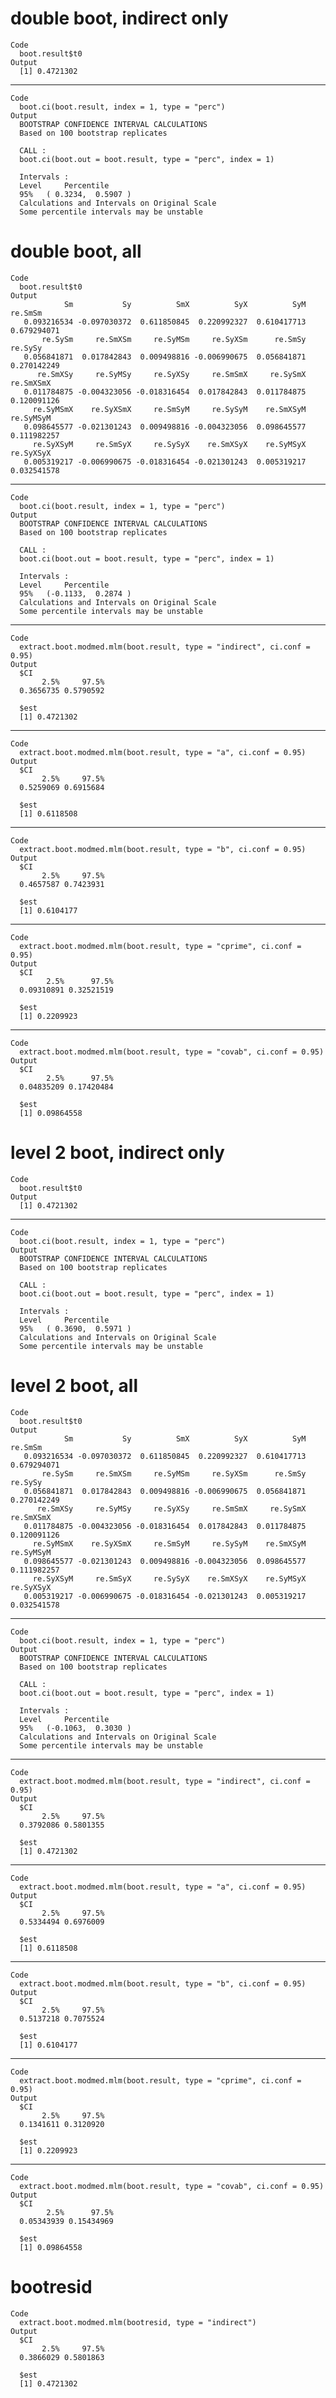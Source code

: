 # double boot, indirect only

    Code
      boot.result$t0
    Output
      [1] 0.4721302

---

    Code
      boot.ci(boot.result, index = 1, type = "perc")
    Output
      BOOTSTRAP CONFIDENCE INTERVAL CALCULATIONS
      Based on 100 bootstrap replicates
      
      CALL : 
      boot.ci(boot.out = boot.result, type = "perc", index = 1)
      
      Intervals : 
      Level     Percentile     
      95%   ( 0.3234,  0.5907 )  
      Calculations and Intervals on Original Scale
      Some percentile intervals may be unstable

# double boot, all

    Code
      boot.result$t0
    Output
                Sm           Sy          SmX          SyX          SyM      re.SmSm 
       0.093216534 -0.097030372  0.611850845  0.220992327  0.610417713  0.679294071 
           re.SySm     re.SmXSm     re.SyMSm     re.SyXSm      re.SmSy      re.SySy 
       0.056841871  0.017842843  0.009498816 -0.006990675  0.056841871  0.270142249 
          re.SmXSy     re.SyMSy     re.SyXSy     re.SmSmX     re.SySmX    re.SmXSmX 
       0.011784875 -0.004323056 -0.018316454  0.017842843  0.011784875  0.120091126 
         re.SyMSmX    re.SyXSmX     re.SmSyM     re.SySyM    re.SmXSyM    re.SyMSyM 
       0.098645577 -0.021301243  0.009498816 -0.004323056  0.098645577  0.111982257 
         re.SyXSyM     re.SmSyX     re.SySyX    re.SmXSyX    re.SyMSyX    re.SyXSyX 
       0.005319217 -0.006990675 -0.018316454 -0.021301243  0.005319217  0.032541578 

---

    Code
      boot.ci(boot.result, index = 1, type = "perc")
    Output
      BOOTSTRAP CONFIDENCE INTERVAL CALCULATIONS
      Based on 100 bootstrap replicates
      
      CALL : 
      boot.ci(boot.out = boot.result, type = "perc", index = 1)
      
      Intervals : 
      Level     Percentile     
      95%   (-0.1133,  0.2874 )  
      Calculations and Intervals on Original Scale
      Some percentile intervals may be unstable

---

    Code
      extract.boot.modmed.mlm(boot.result, type = "indirect", ci.conf = 0.95)
    Output
      $CI
           2.5%     97.5% 
      0.3656735 0.5790592 
      
      $est
      [1] 0.4721302
      

---

    Code
      extract.boot.modmed.mlm(boot.result, type = "a", ci.conf = 0.95)
    Output
      $CI
           2.5%     97.5% 
      0.5259069 0.6915684 
      
      $est
      [1] 0.6118508
      

---

    Code
      extract.boot.modmed.mlm(boot.result, type = "b", ci.conf = 0.95)
    Output
      $CI
           2.5%     97.5% 
      0.4657587 0.7423931 
      
      $est
      [1] 0.6104177
      

---

    Code
      extract.boot.modmed.mlm(boot.result, type = "cprime", ci.conf = 0.95)
    Output
      $CI
            2.5%      97.5% 
      0.09310891 0.32521519 
      
      $est
      [1] 0.2209923
      

---

    Code
      extract.boot.modmed.mlm(boot.result, type = "covab", ci.conf = 0.95)
    Output
      $CI
            2.5%      97.5% 
      0.04835209 0.17420484 
      
      $est
      [1] 0.09864558
      

# level 2 boot, indirect only

    Code
      boot.result$t0
    Output
      [1] 0.4721302

---

    Code
      boot.ci(boot.result, index = 1, type = "perc")
    Output
      BOOTSTRAP CONFIDENCE INTERVAL CALCULATIONS
      Based on 100 bootstrap replicates
      
      CALL : 
      boot.ci(boot.out = boot.result, type = "perc", index = 1)
      
      Intervals : 
      Level     Percentile     
      95%   ( 0.3690,  0.5971 )  
      Calculations and Intervals on Original Scale
      Some percentile intervals may be unstable

# level 2 boot, all

    Code
      boot.result$t0
    Output
                Sm           Sy          SmX          SyX          SyM      re.SmSm 
       0.093216534 -0.097030372  0.611850845  0.220992327  0.610417713  0.679294071 
           re.SySm     re.SmXSm     re.SyMSm     re.SyXSm      re.SmSy      re.SySy 
       0.056841871  0.017842843  0.009498816 -0.006990675  0.056841871  0.270142249 
          re.SmXSy     re.SyMSy     re.SyXSy     re.SmSmX     re.SySmX    re.SmXSmX 
       0.011784875 -0.004323056 -0.018316454  0.017842843  0.011784875  0.120091126 
         re.SyMSmX    re.SyXSmX     re.SmSyM     re.SySyM    re.SmXSyM    re.SyMSyM 
       0.098645577 -0.021301243  0.009498816 -0.004323056  0.098645577  0.111982257 
         re.SyXSyM     re.SmSyX     re.SySyX    re.SmXSyX    re.SyMSyX    re.SyXSyX 
       0.005319217 -0.006990675 -0.018316454 -0.021301243  0.005319217  0.032541578 

---

    Code
      boot.ci(boot.result, index = 1, type = "perc")
    Output
      BOOTSTRAP CONFIDENCE INTERVAL CALCULATIONS
      Based on 100 bootstrap replicates
      
      CALL : 
      boot.ci(boot.out = boot.result, type = "perc", index = 1)
      
      Intervals : 
      Level     Percentile     
      95%   (-0.1063,  0.3030 )  
      Calculations and Intervals on Original Scale
      Some percentile intervals may be unstable

---

    Code
      extract.boot.modmed.mlm(boot.result, type = "indirect", ci.conf = 0.95)
    Output
      $CI
           2.5%     97.5% 
      0.3792086 0.5801355 
      
      $est
      [1] 0.4721302
      

---

    Code
      extract.boot.modmed.mlm(boot.result, type = "a", ci.conf = 0.95)
    Output
      $CI
           2.5%     97.5% 
      0.5334494 0.6976009 
      
      $est
      [1] 0.6118508
      

---

    Code
      extract.boot.modmed.mlm(boot.result, type = "b", ci.conf = 0.95)
    Output
      $CI
           2.5%     97.5% 
      0.5137218 0.7075524 
      
      $est
      [1] 0.6104177
      

---

    Code
      extract.boot.modmed.mlm(boot.result, type = "cprime", ci.conf = 0.95)
    Output
      $CI
           2.5%     97.5% 
      0.1341611 0.3120920 
      
      $est
      [1] 0.2209923
      

---

    Code
      extract.boot.modmed.mlm(boot.result, type = "covab", ci.conf = 0.95)
    Output
      $CI
            2.5%      97.5% 
      0.05343939 0.15434969 
      
      $est
      [1] 0.09864558
      

# bootresid

    Code
      extract.boot.modmed.mlm(bootresid, type = "indirect")
    Output
      $CI
           2.5%     97.5% 
      0.3866029 0.5801863 
      
      $est
      [1] 0.4721302
      

